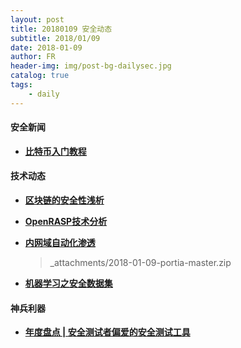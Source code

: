 ```yaml
---
layout: post
title: 20180109 安全动态
subtitle: 2018/01/09
date: 2018-01-09
author: FR
header-img: img/post-bg-dailysec.jpg
catalog: true
tags:
    - daily
---
```

#### 安全新闻
- **[比特币入门教程](http://www.ruanyifeng.com/blog/2018/01/bitcoin-tutorial.html)**

#### 技术动态
- **[区块链的安全性浅析](https://mp.weixin.qq.com/s/VbmJAIApS7IhE6JreKKY1A)**

- **[OpenRASP技术分析](http://blog.nsfocus.net/openrasp-tech/)**

- **[内网域自动化渗透](https://mp.weixin.qq.com/s/0QaGy9yz1zkgy6B26AbSBg)**
  > _attachments/2018-01-09-portia-master.zip

- **[机器学习之安全数据集](https://xianzhi.aliyun.com/forum/topic/1879/)**

#### 神兵利器
- **[年度盘点 | 安全测试者偏爱的安全测试工具](http://www.freebuf.com/sectool/159428.html)**